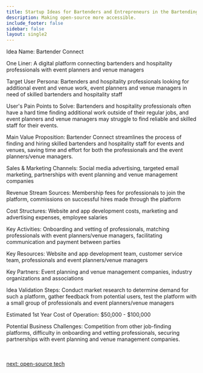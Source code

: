 ```yaml
---
title: Startup Ideas for Bartenders and Entrepreneurs in the Bartending And Hospitality  Industry
description: Making open-source more accessible.
include_footer: false
sidebar: false
layout: single2
---
```


<p>
Idea Name: Bartender Connect

One Liner: A digital platform connecting bartenders and hospitality professionals with event planners and venue managers

Target User Persona: Bartenders and hospitality professionals looking for additional event and venue work, event planners and venue managers in need of skilled bartenders and hospitality staff

User's Pain Points to Solve: Bartenders and hospitality professionals often have a hard time finding additional work outside of their regular jobs, and event planners and venue managers may struggle to find reliable and skilled staff for their events.

Main Value Proposition: Bartender Connect streamlines the process of finding and hiring skilled bartenders and hospitality staff for events and venues, saving time and effort for both the professionals and the event planners/venue managers.

Sales & Marketing Channels: Social media advertising, targeted email marketing, partnerships with event planning and venue management companies

Revenue Stream Sources: Membership fees for professionals to join the platform, commissions on successful hires made through the platform

Cost Structures: Website and app development costs, marketing and advertising expenses, employee salaries

Key Activities: Onboarding and vetting of professionals, matching professionals with event planners/venue managers, facilitating communication and payment between parties

Key Resources: Website and app development team, customer service team, professionals and event planners/venue managers

Key Partners: Event planning and venue management companies, industry organizations and associations

Idea Validation Steps: Conduct market research to determine demand for such a platform, gather feedback from potential users, test the platform with a small group of professionals and event planners/venue managers

Estimated 1st Year Cost of Operation: $50,000 - $100,000

Potential Business Challenges: Competition from other job-finding platforms, difficulty in onboarding and vetting professionals, securing partnerships with event planning and venue management companies.

<br>
<br>
<a href="https://workdojos.com/bartenders/tech">next: open-source tech</a>
</p>